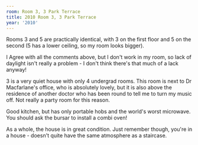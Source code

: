 ```yaml
---
room: Room 3, 3 Park Terrace
title: 2010 Room 3, 3 Park Terrace
year: '2010'
---
```


Rooms 3 and 5 are practically identical, with 3 on the first floor and 5 on the second (5 has a lower ceiling, so my room looks bigger).

I Agree with all the comments above, but I don't work in my room, so lack of daylight isn't really a problem - I don't think there's that much of a lack anyway!

3 is a very quiet house with only 4 undergrad rooms. This room is next to Dr Macfarlane's office, who is absolutely lovely, but it is also above the residence of another doctor who has been round to tell me to turn my music off. Not really a party room for this reason.

Good kitchen, but has only portable hobs and the world's worst microwave. You should ask the bursar to install a combi oven!

As a whole, the house is in great condition. Just remember though, you're in a house - doesn't quite have the same atmosphere as a staircase.